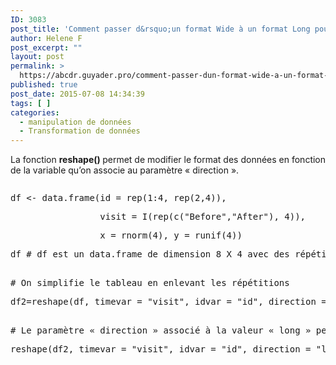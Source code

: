 ```yaml
---
ID: 3083
post_title: 'Comment passer d&rsquo;un format Wide à un format Long pour un data.frame ? : reshape'
author: Helene F
post_excerpt: ""
layout: post
permalink: >
  https://abcdr.guyader.pro/comment-passer-dun-format-wide-a-un-format-long-pour-un-data-frame-reshape/
published: true
post_date: 2015-07-08 14:34:39
tags: [ ]
categories:
  - manipulation de données
  - Transformation de données
---
```

<p>La fonction <b>reshape() </b>permet de modifier le format des données en fonction de la variable qu’on associe au paramètre « direction ».</p><p> <pre lang='rsplus'></p><p>df &lt;- data.frame(id = rep(1:4, rep(2,4)),</p><p>                 visit = I(rep(c("Before","After"), 4)),</p><p>                 x = rnorm(4), y = runif(4))</p><p>df # df est un data.frame de dimension 8 X 4 avec des répétitions<br /> </p><p># On simplifie le tableau en enlevant les répétitions</p><p>df2=reshape(df, timevar = "visit", idvar = "id", direction = "wide")<br /> </p><p># Le paramètre « direction » associé à la valeur « long » permet de récupérer le format original des données.</p><p>reshape(df2, timevar = "visit", idvar = "id", direction = "long")<br /> </pre>  </p>
